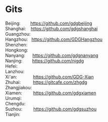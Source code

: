 Gits
=========

Beijing:&nbsp;&nbsp;&nbsp;&nbsp;&nbsp;&nbsp;&nbsp;&nbsp;https://github.com/gdgbeijing  
Shanghai:&nbsp;&nbsp;&nbsp;&nbsp;https://github.com/gdgshanghai  
Guangzhou:  
Hangzhou:&nbsp;&nbsp;&nbsp;https://github.com/GDGHangzhou  
Shenzhen:  
Hongkong:  
Nanyang:&nbsp;&nbsp;&nbsp;&nbsp;&nbsp;&nbsp;https://github.com/gdgnanyang  
Nanjing:&nbsp;&nbsp;&nbsp;&nbsp;&nbsp;&nbsp;&nbsp;&nbsp;https://github.com/njgdg  
Hefei:  
Lanzhou:  
Xi'an:&nbsp;&nbsp;&nbsp;&nbsp;&nbsp;&nbsp;&nbsp;&nbsp;&nbsp;&nbsp;&nbsp;&nbsp;&nbsp;https://github.com/GDG-Xian  
Zhuhai:&nbsp;&nbsp;&nbsp;&nbsp;&nbsp;&nbsp;&nbsp;&nbsp;&nbsp;&nbsp;https://gitcafe.com/zhgdg  
Zhangjiakou:  
Xiamen:&nbsp;&nbsp;&nbsp;&nbsp;&nbsp;&nbsp;&nbsp;&nbsp;&nbsp;https://github.com/gdgxiamen  
Urumqi:  
Chengdu:  
Suzhou:&nbsp;&nbsp;&nbsp;&nbsp;&nbsp;&nbsp;&nbsp;&nbsp;&nbsp;https://github.com/gdgsuzhou  
Tianjin:  
